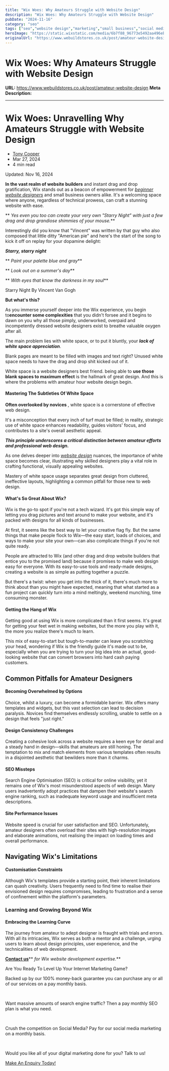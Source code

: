 ```yaml
---
title: "Wix Woes: Why Amateurs Struggle with Website Design"
description: "Wix Woes: Why Amateurs Struggle with Website Design"
pubDate: "2024-11-16"
category: "seo"
tags: ["seo","website design","marketing","small business","social media"]
heroImage: "https://static.wixstatic.com/media/6b7f88_96773e5492aa496eb14c00f65d3d54a3~mv2.jpg/v1/fill/w_740,h_420,al_c,q_90,usm_0.66_1.00_0.01,enc_avif,quality_auto/6b7f88_96773e5492aa496eb14c00f65d3d54a3~mv2.jpg"
originalUrl: "https://www.webuildstores.co.uk/post/amateur-website-design"
---
```


# Wix Woes: Why Amateurs Struggle with Website Design

**URL:** https://www.webuildstores.co.uk/post/amateur-website-design
**Meta Description:** 

---

# Wix Woes: Unravelling Why Amateurs Struggle with Website Design

  * [Tony Cooper](https://www.webuildstores.co.uk/profile/storebuilder/profile)
  * Mar 27, 2024
  * 4 min read

Updated: Nov 16, 2024

  



  

**In the vast realm of website builders** and instant drag and drop gratification, Wix stands out as a beacon of empowerment for [_beginner website designers_](https://www.webuildstores.co.uk/wix-review) and small business owners alike. It's a welcoming space where anyone, regardless of technical prowess, can craft a stunning website with ease. 

  

** _Yes even you too can create your very own "Starry Night" with just a few drag and drop grandiose shimmies of your mouse._**

  

Interestingly did you know that "Vincent" was written by that guy who also composed that little ditty "American pie" and here's the start of the song to kick it off on replay for your dopamine delight:

  

**_Starry, starry night_**

** _Paint your palette blue and gray_**

** _Look out on a summer's day_**

** _With eyes that know the darkness in my soul_**

  

  



Starry Night By Vincent Van Gogh

  

**But what's this?**

  

As you immerse yourself deeper into the Wix experience, you begin to**encounter some complexities** that you didn't forsee and it begins to dawn on you why all those pimply, underworked, overpaid and incompetently dressed website designers exist to breathe valuable oxygen after all.

  

The main problem lies with white space, or to put it bluntly, your **_lack of white space appreciation_**. 

  

Blank pages are meant to be filled with images and text right? Unused white space needs to have the drag and drop shit kicked out of it. 

  

White space is a website designers best friend. being able to **use those blank spaces to maximum effect** is the hallmark of great design. And this is where the problems with amateur hour website design begin.

  

#### Mastering The Subtleties Of White Space

  

**Often overlooked by novices** , white space is a cornerstone of effective web design. 

  

It's a misconception that every inch of turf must be filled; in reality, strategic use of white space enhances readability, guides visitors' focus, and contributes to a site's overall aesthetic appeal.

**_This principle underscores a critical distinction between amateur efforts and professional web design._**

  

As one delves deeper into [_website design_](https://www.webuildstores.co.uk/website-design) nuances, the importance of white space becomes clear, illustrating why skilled designers play a vital role in crafting functional, visually appealing websites.

Mastery of white space usage separates great design from cluttered, ineffective layouts, highlighting a common pitfall for those new to web design.

  

#### What's So Great About Wix?

Wix is the go-to spot if you're not a tech wizard. It's got this simple way of letting you drag pictures and text around to make your website, and it's packed with designs for all kinds of businesses. 

  

At first, it seems like the best way to let your creative flag fly. But the same things that make people flock to Wix—the easy start, loads of choices, and ways to make your site your own—can also complicate things if you're not quite ready.

  

People are attracted to Wix (and other drag and drop website builders that entice you to the promised land) because it promises to make web design easy for everyone. With its easy-to-use tools and ready-made designs, creating a website is as simple as putting together a puzzle. 

  

But there's a twist: when you get into the thick of it, there's much more to think about than you might have expected, meaning that what started as a fun project can quickly turn into a mind meltingly, weekend munching, time consuming monster.

  

#### Getting the Hang of Wix

Getting good at using Wix is more complicated than it first seems. It's great for getting your feet wet in making websites, but the more you play with it, the more you realize there's much to learn. 

  

This mix of easy-to-start but tough-to-master can leave you scratching your head, wondering if Wix is the friendly guide it's made out to be, especially when you are trying to turn your big idea into an actual, good-looking website that can convert browsers into hard cash paying customers.

  

## Common Pitfalls for Amateur Designers

#### Becoming Overwhelmed by Options

Choice, whilst a luxury, can become a formidable barrier. Wix offers many templates and widgets, but this vast selection can lead to decision paralysis. Novices find themselves endlessly scrolling, unable to settle on a design that feels "just right."

  

#### Design Consistency Challenges

Creating a cohesive look across a website requires a keen eye for detail and a steady hand in design—skills that amateurs are still honing. The temptation to mix and match elements from various templates often results in a disjointed aesthetic that bewilders more than it charms.

  

#### SEO Missteps

Search Engine Optimisation (SEO) is critical for online visibility, yet it remains one of Wix's most misunderstood aspects of web design. Many users inadvertently adopt practices that dampen their website's search engine ranking, such as inadequate keyword usage and insufficient meta descriptions.

  

#### Site Performance Issues

Website speed is crucial for user satisfaction and SEO. Unfortunately, amateur designers often overload their sites with high-resolution images and elaborate animations, not realising the impact on loading times and overall performance.

  

## Navigating Wix's Limitations

#### Customisation Constraints

Although Wix's templates provide a starting point, their inherent limitations can quash creativity. Users frequently need to find time to realise their envisioned design requires compromises, leading to frustration and a sense of confinement within the platform's parameters.

  

### Learning and Growing Beyond Wix

#### Embracing the Learning Curve

The journey from amateur to adept designer is fraught with trials and errors. With all its intricacies, Wix serves as both a mentor and a challenge, urging users to learn about design principles, user experience, and the technicalities of web development.

  

[**__Contact us__**](https://www.webuildstores.co.uk/contact)** _for Wix website development expertise._**



Are You Ready To Level Up Your Internet Marketing Game?

Backed up by our 100% money-back guarantee you can purchase any or all of our services on a pay monthly basis.

​

Want massive amounts of search engine traffic? Then a pay monthly SEO plan is what you need.

​

Crush the competition on Social Media? Pay for our social media marketing on a monthly basis.

​

Would you like all of your digital marketing done for you? Talk to us!

[Make An Enquiry Today!](https://www.webuildstores.co.uk/contact)
